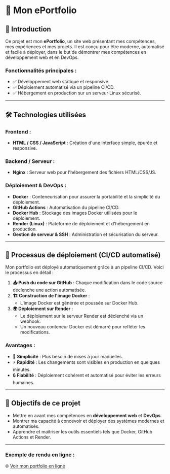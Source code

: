 

# 🚀 Mon ePortfolio

## 📖 Introduction

Ce projet est mon **ePortfolio**, un site web présentant mes compétences, mes expériences et mes projets. Il est conçu pour être moderne, automatisé et facile à déployer, dans le but de démontrer mes compétences en développement web et en DevOps.

### Fonctionnalités principales :
- ✅ Développement web statique et responsive.
- ✅ Déploiement automatisé via un pipeline CI/CD.
- ✅ Hébergement en production sur un serveur Linux sécurisé.

---

## 🛠️ Technologies utilisées

### **Frontend :**
- **HTML / CSS / JavaScript** : Création d'une interface simple, épurée et responsive.

### **Backend / Serveur :**
- **Nginx** : Serveur web pour l'hébergement des fichiers HTML/CSS/JS.

### **Déploiement & DevOps :**
- **Docker** : Conteneurisation pour assurer la portabilité et la simplicité du déploiement.
- **GitHub Actions** : Automatisation du pipeline CI/CD.
- **Docker Hub** : Stockage des images Docker utilisées pour le déploiement.
- **Render (Linux)** : Plateforme de déploiement et d'hébergement en production.
- **Gestion de serveur & SSH** : Administration et sécurisation du serveur.

---

## 🚀 Processus de déploiement (CI/CD automatisé)

Mon portfolio est déployé automatiquement grâce à un pipeline CI/CD. Voici le processus en détail :

1. **📤 Push du code sur GitHub** : Chaque modification dans le code source déclenche une action automatisée.
2. **🏗️ Construction de l'image Docker** :
   - L'image Docker est générée et poussée sur Docker Hub.
3. **🌍 Déploiement sur Render** :
   - Le déploiement sur le serveur Render est déclenché via un webhook.
   - Un nouveau conteneur Docker est démarré pour refléter les modifications.

### **Avantages :**
- 🌟 **Simplicité** : Plus besoin de mises à jour manuelles.
- ⚡ **Rapidité** : Les changements sont visibles en production en quelques minutes.
- 🔒 **Fiabilité** : Déploiement cohérent et automatisé pour éviter les erreurs humaines.

---

## 🎯 Objectifs de ce projet

- Mettre en avant mes compétences en **développement web** et **DevOps**.
- Montrer ma capacité à concevoir et déployer des systèmes modernes et automatisés.
- Apprendre et maîtriser les outils essentiels tels que Docker, GitHub Actions et Render.

---

### Exemple de rendu en ligne :
🌐 [Voir mon portfolio en ligne](https://my-portfolio-3yk7.onrender.com)

